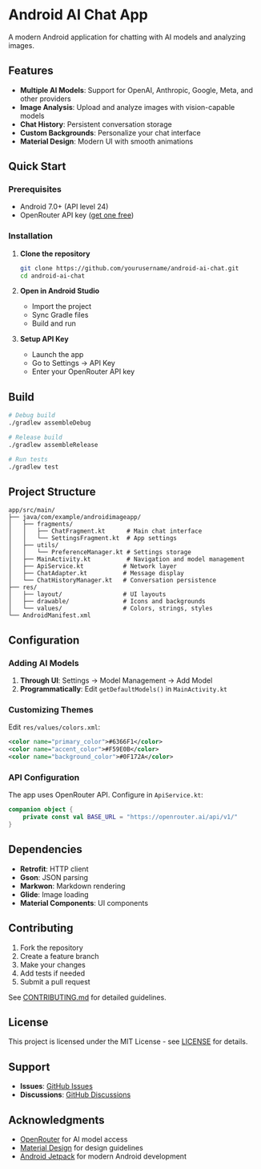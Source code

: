 # Android AI Chat App

A modern Android application for chatting with AI models and analyzing images.

## Features

- **Multiple AI Models**: Support for OpenAI, Anthropic, Google, Meta, and other providers
- **Image Analysis**: Upload and analyze images with vision-capable models
- **Chat History**: Persistent conversation storage
- **Custom Backgrounds**: Personalize your chat interface
- **Material Design**: Modern UI with smooth animations

## Quick Start

### Prerequisites

- Android 7.0+ (API level 24)
- OpenRouter API key ([get one free](https://openrouter.ai))

### Installation

1. **Clone the repository**

   ```bash
   git clone https://github.com/yourusername/android-ai-chat.git
   cd android-ai-chat
   ```

2. **Open in Android Studio**

   - Import the project
   - Sync Gradle files
   - Build and run

3. **Setup API Key**
   - Launch the app
   - Go to Settings → API Key
   - Enter your OpenRouter API key

## Build

```bash
# Debug build
./gradlew assembleDebug

# Release build
./gradlew assembleRelease

# Run tests
./gradlew test
```

## Project Structure

```
app/src/main/
├── java/com/example/androidimageapp/
│   ├── fragments/
│   │   ├── ChatFragment.kt      # Main chat interface
│   │   └── SettingsFragment.kt  # App settings
│   ├── utils/
│   │   └── PreferenceManager.kt # Settings storage
│   ├── MainActivity.kt          # Navigation and model management
│   ├── ApiService.kt           # Network layer
│   ├── ChatAdapter.kt          # Message display
│   └── ChatHistoryManager.kt   # Conversation persistence
├── res/
│   ├── layout/                 # UI layouts
│   ├── drawable/               # Icons and backgrounds
│   └── values/                 # Colors, strings, styles
└── AndroidManifest.xml
```

## Configuration

### Adding AI Models

1. **Through UI**: Settings → Model Management → Add Model
2. **Programmatically**: Edit `getDefaultModels()` in `MainActivity.kt`

### Customizing Themes

Edit `res/values/colors.xml`:

```xml
<color name="primary_color">#6366F1</color>
<color name="accent_color">#F59E0B</color>
<color name="background_color">#0F172A</color>
```

### API Configuration

The app uses OpenRouter API. Configure in `ApiService.kt`:

```kotlin
companion object {
    private const val BASE_URL = "https://openrouter.ai/api/v1/"
}
```

## Dependencies

- **Retrofit**: HTTP client
- **Gson**: JSON parsing
- **Markwon**: Markdown rendering
- **Glide**: Image loading
- **Material Components**: UI components

## Contributing

1. Fork the repository
2. Create a feature branch
3. Make your changes
4. Add tests if needed
5. Submit a pull request

See [CONTRIBUTING.md](CONTRIBUTING.md) for detailed guidelines.

## License

This project is licensed under the MIT License - see [LICENSE](LICENSE) for details.

## Support

- **Issues**: [GitHub Issues](https://github.com/yourusername/android-ai-chat/issues)
- **Discussions**: [GitHub Discussions](https://github.com/yourusername/android-ai-chat/discussions)

## Acknowledgments

- [OpenRouter](https://openrouter.ai) for AI model access
- [Material Design](https://material.io) for design guidelines
- [Android Jetpack](https://developer.android.com/jetpack) for modern Android development

